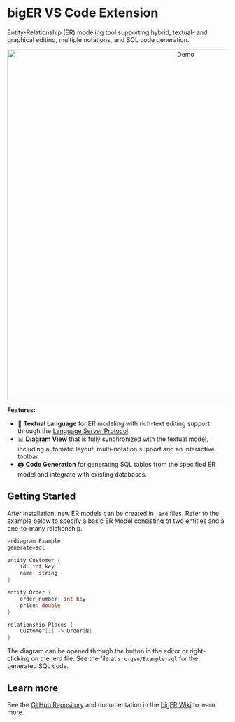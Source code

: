 # bigER VS Code Extension

Entity-Relationship (ER) modeling tool supporting hybrid, textual- and graphical editing, multiple notations, and SQL code generation.


<p align="center">
  <img src="https://raw.githubusercontent.com/borkdominik/bigER/pre-release/docs/img/tool-screenshot.png" alt="Demo" width="800" />
</p>

**Features:**

- 📝 **Textual Language** for ER modeling with rich-text editing support through the [Language Server Protocol](https://microsoft.github.io/language-server-protocol/).
- 📊 **Diagram View** that is fully synchronized with the textual model, including automatic layout, multi-notation support and an interactive toolbar.
- 🖨️ **Code Generation** for generating SQL tables from the specified ER model and integrate with existing databases.


## Getting Started

After installation, new ER models can be created in `.erd` files. Refer to the example below to specify a basic ER Model consisting of two entities and a one-to-many relationship.

```java
erdiagram Example
generate=sql

entity Customer {
    id: int key
    name: string
}

entity Order {
    order_number: int key
    price: double
}

relationship Places {
    Customer[1] -> Order[N]
}
```

The diagram can be opened through the button in the editor or right-clicking on the .erd file. See the file at `src-gen/Example.sql` for the generated SQL code.


## Learn more

See the [GitHub Repository](https://github.com/borkdominik/bigER) and documentation in the [bigER Wiki](https://github.com/borkdominik/bigER/wiki/) to learn more. 
